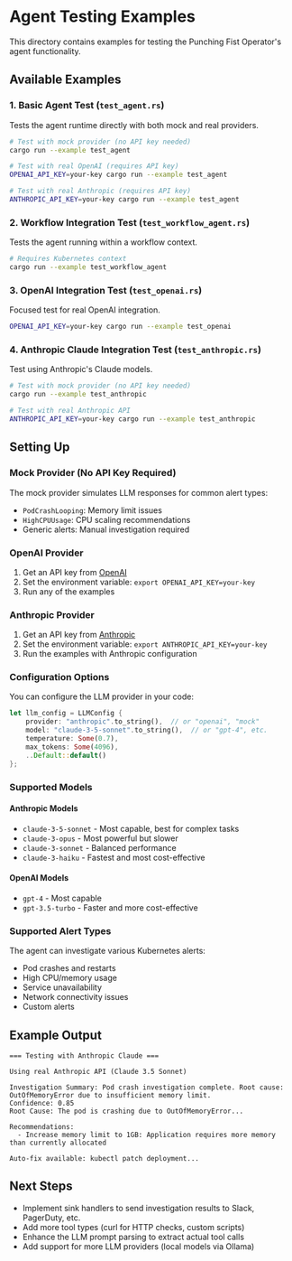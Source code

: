 # Agent Testing Examples

This directory contains examples for testing the Punching Fist Operator's agent functionality.

## Available Examples

### 1. Basic Agent Test (`test_agent.rs`)
Tests the agent runtime directly with both mock and real providers.

```bash
# Test with mock provider (no API key needed)
cargo run --example test_agent

# Test with real OpenAI (requires API key)
OPENAI_API_KEY=your-key cargo run --example test_agent

# Test with real Anthropic (requires API key)
ANTHROPIC_API_KEY=your-key cargo run --example test_agent
```

### 2. Workflow Integration Test (`test_workflow_agent.rs`)
Tests the agent running within a workflow context.

```bash
# Requires Kubernetes context
cargo run --example test_workflow_agent
```

### 3. OpenAI Integration Test (`test_openai.rs`)
Focused test for real OpenAI integration.

```bash
OPENAI_API_KEY=your-key cargo run --example test_openai
```

### 4. Anthropic Claude Integration Test (`test_anthropic.rs`)
Test using Anthropic's Claude models.

```bash
# Test with mock provider (no API key needed)
cargo run --example test_anthropic

# Test with real Anthropic API
ANTHROPIC_API_KEY=your-key cargo run --example test_anthropic
```

## Setting Up

### Mock Provider (No API Key Required)
The mock provider simulates LLM responses for common alert types:
- `PodCrashLooping`: Memory limit issues
- `HighCPUUsage`: CPU scaling recommendations
- Generic alerts: Manual investigation required

### OpenAI Provider
1. Get an API key from [OpenAI](https://platform.openai.com/api-keys)
2. Set the environment variable: `export OPENAI_API_KEY=your-key`
3. Run any of the examples

### Anthropic Provider
1. Get an API key from [Anthropic](https://www.anthropic.com/)
2. Set the environment variable: `export ANTHROPIC_API_KEY=your-key`
3. Run the examples with Anthropic configuration

### Configuration Options
You can configure the LLM provider in your code:

```rust
let llm_config = LLMConfig {
    provider: "anthropic".to_string(),  // or "openai", "mock"
    model: "claude-3-5-sonnet".to_string(),  // or "gpt-4", etc.
    temperature: Some(0.7),
    max_tokens: Some(4096),
    ..Default::default()
};
```

### Supported Models

#### Anthropic Models
- `claude-3-5-sonnet` - Most capable, best for complex tasks
- `claude-3-opus` - Most powerful but slower
- `claude-3-sonnet` - Balanced performance
- `claude-3-haiku` - Fastest and most cost-effective

#### OpenAI Models
- `gpt-4` - Most capable
- `gpt-3.5-turbo` - Faster and more cost-effective

### Supported Alert Types
The agent can investigate various Kubernetes alerts:
- Pod crashes and restarts
- High CPU/memory usage
- Service unavailability
- Network connectivity issues
- Custom alerts

## Example Output

```
=== Testing with Anthropic Claude ===

Using real Anthropic API (Claude 3.5 Sonnet)

Investigation Summary: Pod crash investigation complete. Root cause: OutOfMemoryError due to insufficient memory limit.
Confidence: 0.85
Root Cause: The pod is crashing due to OutOfMemoryError...

Recommendations:
  - Increase memory limit to 1GB: Application requires more memory than currently allocated

Auto-fix available: kubectl patch deployment...
```

## Next Steps
- Implement sink handlers to send investigation results to Slack, PagerDuty, etc.
- Add more tool types (curl for HTTP checks, custom scripts)
- Enhance the LLM prompt parsing to extract actual tool calls
- Add support for more LLM providers (local models via Ollama) 